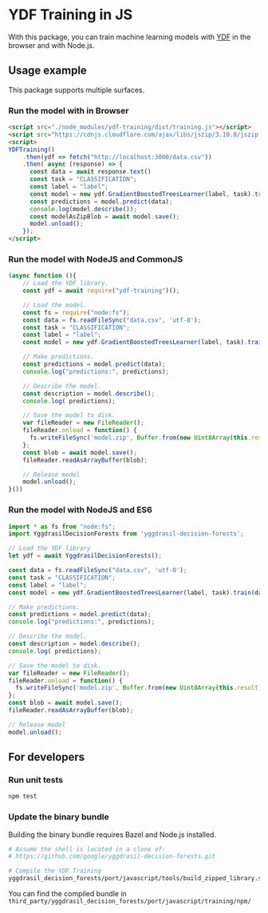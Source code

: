 # YDF Training in JS

With this package, you can train machine learning models with
[YDF](https://ydf.readthedocs.io) in the browser and with Node.js.

## Usage example

This package supports multiple surfaces.

### Run the model with in Browser

```html
<script src="./node_modules/ydf-training/dist/training.js"></script>
<script src="https://cdnjs.cloudflare.com/ajax/libs/jszip/3.10.0/jszip.min.js"></script>
<script>
YDFTraining()
    .then(ydf => fetch("http://localhost:3000/data.csv"))
    .then( async (response) => {
      const data = await response.text()
      const task = "CLASSIFICATION";
      const label = "label";
      const model = new ydf.GradientBoostedTreesLearner(label, task).train(data);
      const predictions = model.predict(data);
      console.log(model.describe());
      const modelAsZipBlob = await model.save();
      model.unload();
    });
</script>
```

### Run the model with NodeJS and CommonJS

```js
(async function (){
    // Load the YDF library.
    const ydf = await require("ydf-training")();

    // Load the model.
    const fs = require("node:fs");
    const data = fs.readFileSync("data.csv", 'utf-8');
    const task = "CLASSIFICATION";
    const label = "label";
    const model = new ydf.GradientBoostedTreesLearner(label, task).train(data);

    // Make predictions.
    const predictions = model.predict(data);
    console.log("predictions:", predictions);

    // Describe the model.
    const description = model.describe();
    console.log( predictions);

    // Save the model to disk.
    var fileReader = new FileReader();
    fileReader.onload = function() {
      fs.writeFileSync('model.zip', Buffer.from(new Uint8Array(this.result)));
    };
    const blob = await model.save();
    fileReader.readAsArrayBuffer(blob);

    // Release model
    model.unload();
}())
```

### Run the model with NodeJS and ES6

```js
import * as fs from "node:fs";
import YggdrasilDecisionForests from 'yggdrasil-decision-forests';

// Load the YDF library
let ydf = await YggdrasilDecisionForests();

const data = fs.readFileSync("data.csv", 'utf-8');
const task = "CLASSIFICATION";
const label = "label";
const model = new ydf.GradientBoostedTreesLearner(label, task).train(data);

// Make predictions.
const predictions = model.predict(data);
console.log("predictions:", predictions);

// Describe the model.
const description = model.describe();
console.log( predictions);

// Save the model to disk.
var fileReader = new FileReader();
fileReader.onload = function() {
  fs.writeFileSync('model.zip', Buffer.from(new Uint8Array(this.result)));
};
const blob = await model.save();
fileReader.readAsArrayBuffer(blob);

// Release model
model.unload();
```

## For developers

### Run unit tests

```sh
npm test
```

### Update the binary bundle

Building the binary bundle requires Bazel and Node.js installed.

```sh
# Assume the shell is located in a clone of:
# https://github.com/google/yggdrasil-decision-forests.git

# Compile the YDF Training
yggdrasil_decision_forests/port/javascript/tools/build_zipped_library.sh
```

You can find the compiled bundle in
`third_party/yggdrasil_decision_forests/port/javascript/training/npm/`